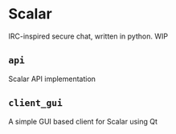 # Scalar

IRC-inspired secure chat, written in python.
WIP

## `api`

Scalar API implementation

## `client_gui`

A simple GUI based client for Scalar using Qt
